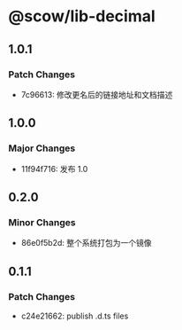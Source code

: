 # @scow/lib-decimal

## 1.0.1

### Patch Changes

- 7c96613: 修改更名后的链接地址和文档描述

## 1.0.0

### Major Changes

- 11f94f716: 发布 1.0

## 0.2.0

### Minor Changes

- 86e0f5b2d: 整个系统打包为一个镜像

## 0.1.1

### Patch Changes

- c24e21662: publish .d.ts files
